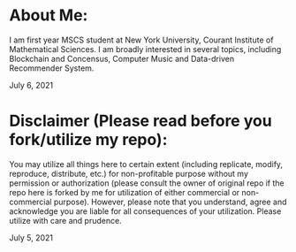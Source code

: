 # About Me:
I am first year MSCS student at New York University, Courant Institute of Mathematical Sciences. I am broadly interested in several topics, including Blockchain and Concensus, Computer Music and Data-driven Recommender System.

July 6, 2021


# Disclaimer (Please read before you fork/utilize my repo):
You may utilize all things here to certain extent (including replicate, modify, reproduce, distribute, etc.) for non-profitable purpose without my permission or authorization (please consult the owner of original repo if the repo here is forked by me for utilization of either commercial or non-commercial purpose). However, please note that you understand, agree and acknowledge you are liable for all consequences of your utilization. Please utilize with care and prudence.

July 5, 2021

